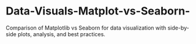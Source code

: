 # Data-Visuals-Matplot-vs-Seaborn-
Comparison of Matplotlib vs Seaborn for data visualization with side-by-side plots, analysis, and best practices.
